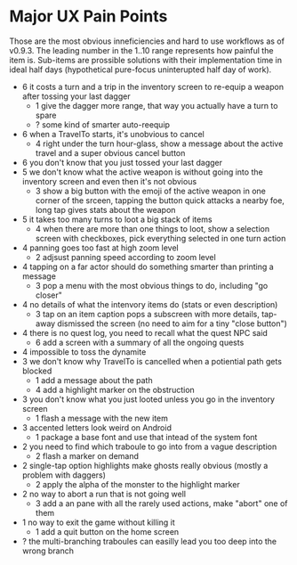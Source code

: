 Major UX Pain Points
====================
Those are the most obvious inneficiencies and hard to use workflows as of v0.9.3. The leading number in the 1..10 range represents how painful the item is. Sub-items are prossible solutions with their implementation time in ideal half days (hypothetical pure-focus uninterupted half day of work).

* 6 it costs a turn and a trip in the inventory screen to re-equip a weapon after tossing your last dagger
  - 1 give the dagger more range, that way you actually have a turn to spare
  - ? some kind of smarter auto-reequip
* 6 when a TravelTo starts, it's unobvious to cancel
  - 4 right under the turn hour-glass, show a message about the active travel and a super obvious cancel button
* 6 you don't know that you just tossed your last dagger
* 5 we don't know what the active weapon is without going into the inventory screen and even then it's not obvious
  - 3 show a big button with the emoji of the active weapon in one corner of the srceen, tapping the button quick attacks a nearby foe, long tap gives stats about the weapon
* 5 it takes too many turns to loot a big stack of items
  - 4 when there are more than one things to loot, show a selection screen with checkboxes, pick everything selected in one turn action 
* 4 panning goes too fast at high zoom level
  - 2 adjsust panning speed according to zoom level
* 4 tapping on a far actor should do something smarter than printing a message
  - 3 pop a menu with the most obvious things to do, including "go closer"
* 4 no details of what the intenvory items do (stats or even description)
  - 3 tap on an item caption pops a subscreen with more details, tap-away dismissed the screen (no need to aim for a tiny "close button")
* 4 there is no quest log, you need to recall what the quest NPC said
  - 6 add a screen with a summary of all the ongoing quests
* 4 impossible to toss the dynamite
* 3 we don't know why TravelTo is cancelled when a potiential path gets blocked
  - 1 add a message about the path
  - 4 add a highlight marker on the obstruction
* 3 you don't know what you just looted unless you go in the inventory screen
  - 1 flash a message with the new item
* 3 accented letters look weird on Android
  - 1 package a base font and use that intead of the system font
* 2 you need to find which traboule to go into from a vague description
  - 2 flash a marker on demand
* 2 single-tap option highlights make ghosts really obvious (mostly a problem with daggers)
  - 2 apply the alpha of the monster to the highlight marker
* 2 no way to abort a run that is not going well
  - 3 add a an pane with all the rarely used actions, make "abort" one of them
* 1 no way to exit the game without killing it
  - 1 add a quit button on the home screen
* ? the multi-branching traboules can easilly lead you too deep into the wrong branch

